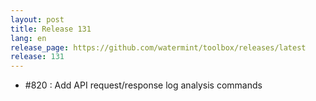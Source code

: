 ```yaml
---
layout: post
title: Release 131
lang: en
release_page: https://github.com/watermint/toolbox/releases/latest
release: 131
---
```


* #820 : Add API request/response log analysis commands

